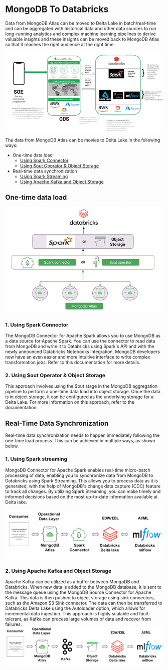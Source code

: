 # MongoDB To Databricks
Data from MongoDB Atlas can be moved to Delta Lake in batch/real-time and can be aggregated with historical data and other data sources to run long-running analytics and complex machine learning pipelines to derive valuable insights and these insights can be moved back to MongoDB Atlas so that it reaches the right audience at the right time.

![MongoDB to Databricks](images/mongodb-to-databricks.png)


The data from MongoDB Atlas can be movies to Delta Lake in the following ways:
- One-time data load
    - [Using Spark Connector](#1-using-spark-connector)
    - [Using $out Operator & Object Storage](#2-using-out-operator--object-storage)
- Real-time data synchronization
    - [Using Spark Streaming](#1-using-spark-streaming)
    - [Using Apache Kafka and Object Storage](#2-using-apache-kafka-and-object-storage)


## One-time data load
![One-time-data-load](/images/one-time-data-load.png)


### 1. Using Spark Connector
The MongoDB Connector for Apache Spark allows you to use MongoDB as a data source for Apache Spark. You can use the connector to read data from MongoDB and write it to Databricks using Spark's API and with the newly announced Databricks Notebooks integration, MongoDB developers now have an even easier and more intuitive interface to write complex transformation jobs. Refer to this documentation for more details.
 
 
 
### 2. Using $out Operator & Object Storage
This approach involves using the $out stage in the MongoDB aggregation pipeline to perform a one-time data load into object storage. Once the data is in object storage, it can be configured as the underlying storage for a Delta Lake. For more information on this approach, refer to the documentation.


## Real-Time Data Synchronization
Real-time data synchronization needs to happen immediately following the one-time load process. This can be achieved in multiple ways, as shown below.


### 1. Using Spark streaming
MongoDB Connector for Apache Spark enables real-time micro-batch processing of data, enabling you to synchronize data from MongoDB to Databricks using Spark Streaming. This allows you to process data as it is generated, with the help of MongoDB's change data capture (CDC) feature to track all changes. By utilizing Spark Streaming, you can make timely and informed decisions based on the most up-to-date information available at Delta lake.

![Real-time-sync-using-spark](/images/real-time-sync-using-spark.png)


### 2. Using Apache Kafka and Object Storage 
Apache Kafka can be utilized as a buffer between MongoDB and Databricks. When new data is added to the MongoDB database, it is sent to the message queue using the MongoDB Source Connector for Apache Kafka. This data is then pushed to object storage using sink connectors, such as the Amazon S3 Sink connector. The data can then be transferred to Databricks Delta Lake using the Autoloader option, which allows for incremental data ingestion. This approach is highly scalable and fault-tolerant, as Kafka can process large volumes of data and recover from failures.
![Real-time-sync-using-kafka](/images/real-time-sync-using-kafka.png)
